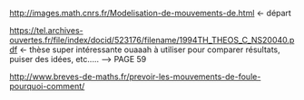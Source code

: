 http://images.math.cnrs.fr/Modelisation-de-mouvements-de.html <- départ



https://tel.archives-ouvertes.fr/file/index/docid/523176/filename/1994TH_THEOS_C_NS20040.pdf <- thèse super intéressante ouaaah
à utiliser pour comparer résultats, puiser des idées, etc..... --> PAGE 59


http://www.breves-de-maths.fr/prevoir-les-mouvements-de-foule-pourquoi-comment/
